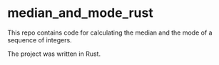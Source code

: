 # median_and_mode_rust

This repo contains code for calculating the median and the mode of a sequence of integers.

The project was written in Rust.
